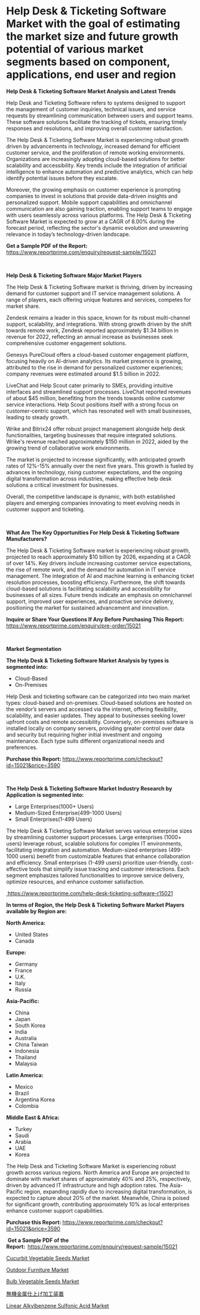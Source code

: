 <p><h1>Help Desk & Ticketing Software Market with the goal of estimating the market size and future growth potential of various market segments based on component, applications, end user and region</h1></p><p><strong>Help Desk & Ticketing Software Market Analysis and Latest Trends</strong></p>
<p><p>Help Desk and Ticketing Software refers to systems designed to support the management of customer inquiries, technical issues, and service requests by streamlining communication between users and support teams. These software solutions facilitate the tracking of tickets, ensuring timely responses and resolutions, and improving overall customer satisfaction.  </p><p>The Help Desk & Ticketing Software Market is experiencing robust growth driven by advancements in technology, increased demand for efficient customer service, and the proliferation of remote working environments. Organizations are increasingly adopting cloud-based solutions for better scalability and accessibility. Key trends include the integration of artificial intelligence to enhance automation and predictive analytics, which can help identify potential issues before they escalate. </p><p>Moreover, the growing emphasis on customer experience is prompting companies to invest in solutions that provide data-driven insights and personalized support. Mobile support capabilities and omnichannel communication are also gaining traction, enabling support teams to engage with users seamlessly across various platforms. The Help Desk & Ticketing Software Market is expected to grow at a CAGR of 8.00% during the forecast period, reflecting the sector's dynamic evolution and unwavering relevance in today’s technology-driven landscape.</p></p>
<p><strong>Get a Sample PDF of the Report:&nbsp;</strong> <a href="https://www.reportprime.com/enquiry/request-sample/15021">https://www.reportprime.com/enquiry/request-sample/15021</a></p>
<p>&nbsp;</p>
<p><strong>Help Desk & Ticketing Software Major Market Players</strong></p>
<p><p>The Help Desk & Ticketing Software market is thriving, driven by increasing demand for customer support and IT service management solutions. A range of players, each offering unique features and services, competes for market share.</p><p>Zendesk remains a leader in this space, known for its robust multi-channel support, scalability, and integrations. With strong growth driven by the shift towards remote work, Zendesk reported approximately $1.34 billion in revenue for 2022, reflecting an annual increase as businesses seek comprehensive customer engagement solutions.</p><p>Genesys PureCloud offers a cloud-based customer engagement platform, focusing heavily on AI-driven analytics. Its market presence is growing, attributed to the rise in demand for personalized customer experiences; company revenues were estimated around $1.5 billion in 2022.</p><p>LiveChat and Help Scout cater primarily to SMEs, providing intuitive interfaces and streamlined support processes. LiveChat reported revenues of about $45 million, benefiting from the trends towards online customer service interactions. Help Scout positions itself with a strong focus on customer-centric support, which has resonated well with small businesses, leading to steady growth.</p><p>Wrike and Bitrix24 offer robust project management alongside help desk functionalities, targeting businesses that require integrated solutions. Wrike's revenue reached approximately $150 million in 2022, aided by the growing trend of collaborative work environments.</p><p>The market is projected to increase significantly, with anticipated growth rates of 12%-15% annually over the next five years. This growth is fueled by advances in technology, rising customer expectations, and the ongoing digital transformation across industries, making effective help desk solutions a critical investment for businesses. </p><p>Overall, the competitive landscape is dynamic, with both established players and emerging companies innovating to meet evolving needs in customer support and ticketing.</p></p>
<p>&nbsp;</p>
<p><strong>What Are The Key Opportunities For Help Desk & Ticketing Software Manufacturers?</strong></p>
<p><p>The Help Desk & Ticketing Software market is experiencing robust growth, projected to reach approximately $10 billion by 2026, expanding at a CAGR of over 14%. Key drivers include increasing customer service expectations, the rise of remote work, and the demand for automation in IT service management. The integration of AI and machine learning is enhancing ticket resolution processes, boosting efficiency. Furthermore, the shift towards cloud-based solutions is facilitating scalability and accessibility for businesses of all sizes. Future trends indicate an emphasis on omnichannel support, improved user experiences, and proactive service delivery, positioning the market for sustained advancement and innovation.</p></p>
<p><strong>Inquire or Share Your Questions If Any Before Purchasing This Report:</strong> <a href="https://www.reportprime.com/enquiry/pre-order/15021">https://www.reportprime.com/enquiry/pre-order/15021</a></p>
<p>&nbsp;</p>
<p><strong>Market Segmentation</strong></p>
<p><strong>The Help Desk & Ticketing Software Market Analysis by types is segmented into:</strong></p>
<p><ul><li>Cloud-Based</li><li>On-Premises</li></ul></p>
<p><p>Help Desk and ticketing software can be categorized into two main market types: cloud-based and on-premises. Cloud-based solutions are hosted on the vendor’s servers and accessed via the internet, offering flexibility, scalability, and easier updates. They appeal to businesses seeking lower upfront costs and remote accessibility. Conversely, on-premises software is installed locally on company servers, providing greater control over data and security but requiring higher initial investment and ongoing maintenance. Each type suits different organizational needs and preferences.</p></p>
<p><strong>Purchase this Report:&nbsp;</strong><a href="https://www.reportprime.com/checkout?id=15021&price=3590">https://www.reportprime.com/checkout?id=15021&price=3590</a></p>
<p>&nbsp;</p>
<p><strong>The Help Desk & Ticketing Software Market Industry Research by Application is segmented into:</strong></p>
<p><ul><li>Large Enterprises(1000+ Users)</li><li>Medium-Sized Enterprise(499-1000 Users)</li><li>Small Enterprises(1-499 Users)</li></ul></p>
<p><p>The Help Desk & Ticketing Software Market serves various enterprise sizes by streamlining customer support processes. Large enterprises (1000+ users) leverage robust, scalable solutions for complex IT environments, facilitating integration and automation. Medium-sized enterprises (499-1000 users) benefit from customizable features that enhance collaboration and efficiency. Small enterprises (1-499 users) prioritize user-friendly, cost-effective tools that simplify issue tracking and customer interactions. Each segment emphasizes tailored functionalities to improve service delivery, optimize resources, and enhance customer satisfaction.</p></p>
<p><a href="https://www.reportprime.com/help-desk-ticketing-software-r15021">&nbsp;https://www.reportprime.com/help-desk-ticketing-software-r15021</a></p>
<p><strong>In terms of Region, the Help Desk & Ticketing Software Market Players available by Region are:</strong></p>
<p>
    <p> <strong> North America: </strong>
        <ul>
            <li>United States</li>
            <li>Canada</li>
        </ul>
        </p> 
    <p> <strong> Europe: </strong>
        <ul>
            <li>Germany</li>
            <li>France</li>
            <li>U.K.</li>
            <li>Italy</li>
            <li>Russia</li>
        </ul>
        </p> 
    <p> <strong> Asia-Pacific: </strong>
        <ul>
            <li>China</li>
            <li>Japan</li>
            <li>South Korea</li>
            <li>India</li>
            <li>Australia</li>
            <li>China Taiwan</li>
            <li>Indonesia</li>
            <li>Thailand</li>
            <li>Malaysia</li>
        </ul>
        </p> 
    <p> <strong> Latin America: </strong>
        <ul>
            <li>Mexico</li>
            <li>Brazil</li>
            <li>Argentina Korea</li>
            <li>Colombia</li>
        </ul>
        </p> 
    <p> <strong> Middle East & Africa: </strong>
        <ul>
            <li>Turkey</li>
            <li>Saudi</li>
            <li>Arabia</li>
            <li>UAE</li>
            <li>Korea</li>
        </ul>
    </p>
    </p>
<p><p>The Help Desk and Ticketing Software Market is experiencing robust growth across various regions. North America and Europe are projected to dominate with market shares of approximately 40% and 25%, respectively, driven by advanced IT infrastructure and high adoption rates. The Asia-Pacific region, expanding rapidly due to increasing digital transformation, is expected to capture about 20% of the market. Meanwhile, China is poised for significant growth, contributing approximately 10% as local enterprises enhance customer support capabilities.</p></p>
<p><strong>Purchase this Report: </strong><a href="https://www.reportprime.com/checkout?id=15021&price=3590">https://www.reportprime.com/checkout?id=15021&price=3590</a></p>
<p>&nbsp;<strong>Get a Sample PDF of the Report:&nbsp;&nbsp;</strong><a href="https://www.reportprime.com/enquiry/request-sample/15021">https://www.reportprime.com/enquiry/request-sample/15021</a></p>
<p><strong></strong></p>
<p><p><a href="https://issuu.com/reportprime-2/docs/cucurbit-vegetable-seeds-market-siz_056919d5499fdf">Cucurbit Vegetable Seeds Market</a></p><p><a href="https://www.linkedin.com/pulse/outdoor-furniture-market-industry-trends-forecast-period-lockc?trackingId=j4aC38j8QvyhoJ88AhpEXw%3D%3D">Outdoor Furniture Market</a></p><p><a href="https://issuu.com/reportprime-2/docs/bulb-vegetable-seeds-market-size-20_7a8fb729f106a5">Bulb Vegetable Seeds Market</a></p><p><a href="https://medium.com/@adfwe254/inorganic-metal-finishing-processes-equipment-c7043fd9ee61">無機金属仕上げ加工装置</a></p><p><a href="https://medium.com/@neilrogers69/the-global-market-overview-of-the-linear-alkylbenzene-sulfonic-acid-market-provides-a-unique-4f7f2755ab9c">Linear Alkylbenzene Sulfonic Acid Market</a></p></p>